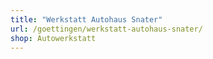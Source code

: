 ```yaml
---
title: "Werkstatt Autohaus Snater"
url: /goettingen/werkstatt-autohaus-snater/
shop: Autowerkstatt
---
```

